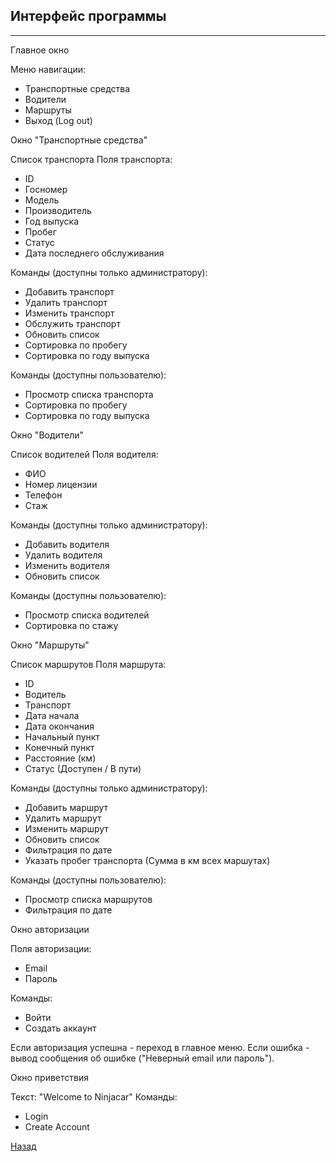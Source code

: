 ﻿## Интерфейс программы
--------------------------

Главное окно

Меню навигации:
- Транспортные средства
- Водители
- Маршруты
- Выход (Log out)

Окно "Транспортные средства"

Список транспорта
Поля транспорта:
- ID
- Госномер
- Модель
- Производитель
- Год выпуска
- Пробег
- Статус
- Дата последнего обслуживания

Команды (доступны только администратору):
- Добавить транспорт
- Удалить транспорт
- Изменить транспорт
- Обслужить транспорт
- Обновить список
- Сортировка по пробегу
- Сортировка по году выпуска

Команды (доступны пользователю):
- Просмотр списка транспорта
- Сортировка по пробегу
- Сортировка по году выпуска

Окно "Водители"

Список водителей
Поля водителя:
- ФИО
- Номер лицензии
- Телефон
- Стаж

Команды (доступны только администратору):
- Добавить водителя
- Удалить водителя
- Изменить водителя
- Обновить список

Команды (доступны пользователю):
- Просмотр списка водителей
- Сортировка по стажу

Окно "Маршруты"

Список маршрутов
Поля маршрута:
- ID
- Водитель
- Транспорт
- Дата начала
- Дата окончания
- Начальный пункт
- Конечный пункт
- Расстояние (км)
- Статус (Доступен / В пути)

Команды (доступны только администратору):
- Добавить маршрут
- Удалить маршрут
- Изменить маршрут
- Обновить список
- Фильтрация по дате
- Указать пробег транспорта (Сумма в км всех маршутах)

Команды (доступны пользователю):
- Просмотр списка маршрутов
- Фильтрация по дате

Окно авторизации

Поля авторизации:
- Email
- Пароль

Команды:
- Войти
- Создать аккаунт

Если авторизация успешна - переход в главное меню.
Если ошибка - вывод сообщения об ошибке ("Неверный email или пароль").

Окно приветствия

Текст: "Welcome to Ninjacar"
Команды:
- Login
- Create Account


[Назад](/content.md)
